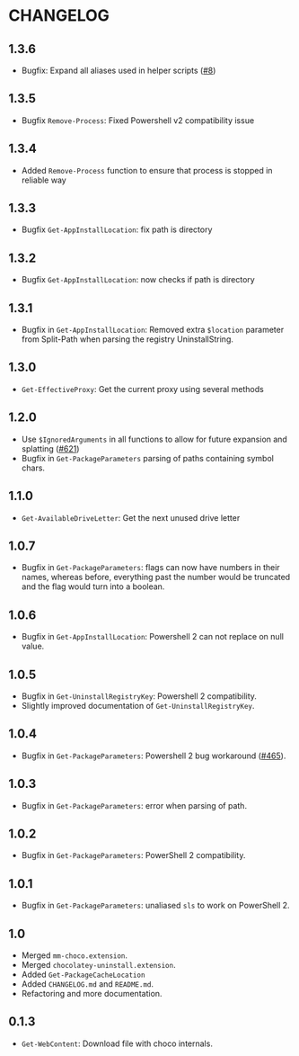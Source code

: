 # CHANGELOG

## 1.3.6

- Bugfix: Expand all aliases used in helper scripts ([#8](https://github.com/chocolatey-community/chocolatey-extensions/issues/8))

## 1.3.5

- Bugfix `Remove-Process`: Fixed Powershell v2 compatibility issue

## 1.3.4

- Added `Remove-Process` function to ensure that process is stopped in reliable way

## 1.3.3

- Bugfix `Get-AppInstallLocation`: fix path is directory

## 1.3.2

- Bugfix `Get-AppInstallLocation`: now checks if path is directory

## 1.3.1
- Bugfix in `Get-AppInstallLocation`: Removed extra `$location` parameter from Split-Path when parsing the registry UninstallString.

## 1.3.0

- `Get-EffectiveProxy`: Get the current proxy using several methods

## 1.2.0

- Use `$IgnoredArguments` in all functions to allow for future expansion and splatting ([#621](https://github.com/chocolatey/chocolatey-coreteampackages/issues/621))
- Bugfix in `Get-PackageParameters` parsing of paths containing symbol chars.

## 1.1.0
- `Get-AvailableDriveLetter`: Get the next unused drive letter

## 1.0.7
- Bugfix in `Get-PackageParameters`: flags can now have numbers in their names, whereas before, everything past the number would be truncated and the flag would turn into a boolean.

## 1.0.6
- Bugfix in `Get-AppInstallLocation`: Powershell 2 can not replace on null value.

## 1.0.5

- Bugfix in `Get-UninstallRegistryKey`: Powershell 2 compatibility.
- Slightly improved documentation of `Get-UninstallRegistryKey`.

## 1.0.4

- Bugfix in `Get-PackageParameters`: Powershell 2 bug workaround ([#465](https://github.com/chocolatey/chocolatey-coreteampackages/issues/465)).

## 1.0.3

- Bugfix in `Get-PackageParameters`: error when parsing of path.

## 1.0.2

- Bugfix in `Get-PackageParameters`: PowerShell 2 compatibility.

## 1.0.1

- Bugfix in `Get-PackageParameters`: unaliased `sls` to work on PowerShell 2.

## 1.0

- Merged `mm-choco.extension`.
- Merged `chocolatey-uninstall.extension`.
- Added `Get-PackageCacheLocation`
- Added `CHANGELOG.md` and `README.md`.
- Refactoring and more documentation.

## 0.1.3

- `Get-WebContent`:  Download file with choco internals.
